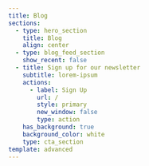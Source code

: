 ```yaml
---
title: Blog
sections:
  - type: hero_section
    title: Blog
    align: center
  - type: blog_feed_section
    show_recent: false
  - title: Sign up for our newsletter
    subtitle: lorem-ipsum
    actions:
      - label: Sign Up
        url: /
        style: primary
        new_window: false
        type: action
    has_background: true
    background_color: white
    type: cta_section
template: advanced
---
```

